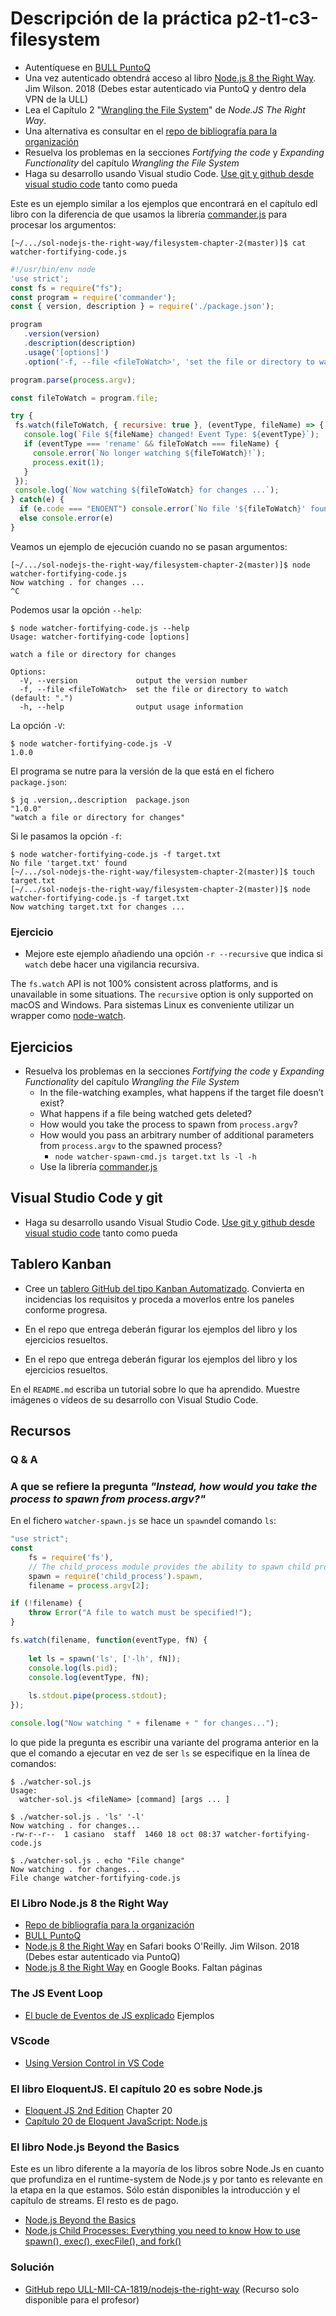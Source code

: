 # Descripción de la práctica p2-t1-c3-filesystem

* Autentíquese en [BULL PuntoQ](https://www.ull.es/servicios/biblioteca/servicios/puntoq/)
* Una vez autenticado obtendrá acceso al libro [Node.js 8 the Right Way](https://puntoq.ull.es/permalink/f/1rcchus/TN_safari_s9781680505344). Jim Wilson. 2018 (Debes estar autenticado via PuntoQ y dentro dela VPN de la ULL)
* Lea el Capítulo 2 "[Wrangling the File System]()" de *Node.JS The Right Way*. 
* Una alternativa es consultar en el [repo de bibliografía para la organización](https://github.com/ULL-MII-SYTWS-2122/books-shared)
* Resuelva los problemas en la secciones *Fortifying the code* y *Expanding Functionality* del capítulo *Wrangling the File System*
* Haga su desarrollo usando Visual studio Code. [Use git y github desde visual studio code](https://code.visualstudio.com/docs/editor/versioncontrol) tanto como pueda

Este es un ejemplo similar a los ejemplos que encontrará en el capítulo edl libro
con la diferencia de que usamos la librería  [commander.js](https://www.npmjs.com/package/commander) para procesar los argumentos:
 
 ``` 
[~/.../sol-nodejs-the-right-way/filesystem-chapter-2(master)]$ cat watcher-fortifying-code.js 
 ```

 ```js
#!/usr/bin/env node
'use strict';
const fs = require("fs");
const program = require('commander');
const { version, description } = require('./package.json');

program
    .version(version)
    .description(description)
    .usage('[options]')
    .option('-f, --file <fileToWatch>', 'set the file or directory to watch', '.')

program.parse(process.argv);

const fileToWatch = program.file;

try {
  fs.watch(fileToWatch, { recursive: true }, (eventType, fileName) => {
    console.log(`File ${fileName} changed! Event Type: ${eventType}`);
    if (eventType === 'rename' && fileToWatch === fileName) {
      console.error(`No longer watching ${fileToWatch}!`);
      process.exit(1);
    }
  });
  console.log(`Now watching ${fileToWatch} for changes ...`);
} catch(e) {
   if (e.code === "ENOENT") console.error(`No file '${fileToWatch}' found`);
   else console.error(e)
}
```

Veamos un ejemplo de ejecución cuando no se pasan argumentos:

```
[~/.../sol-nodejs-the-right-way/filesystem-chapter-2(master)]$ node watcher-fortifying-code.js 
Now watching . for changes ...
^C
```

Podemos usar la opción `--help`:

```
$ node watcher-fortifying-code.js --help
Usage: watcher-fortifying-code [options]

watch a file or directory for changes

Options:
  -V, --version             output the version number
  -f, --file <fileToWatch>  set the file or directory to watch (default: ".")
  -h, --help                output usage information
```

La opción `-V`:

```
$ node watcher-fortifying-code.js -V
1.0.0
```

El programa se nutre para la versión de la que está en el fichero `package.json`:

```
$ jq .version,.description  package.json 
"1.0.0"
"watch a file or directory for changes"
```

Si le pasamos la opción `-f`:

```
$ node watcher-fortifying-code.js -f target.txt
No file 'target.txt' found
[~/.../sol-nodejs-the-right-way/filesystem-chapter-2(master)]$ touch target.txt
[~/.../sol-nodejs-the-right-way/filesystem-chapter-2(master)]$ node watcher-fortifying-code.js -f target.txt
Now watching target.txt for changes ...
```

### Ejercicio

* Mejore este ejemplo añadiendo una opción `-r --recursive` que indica si `watch` debe hacer una  vigilancia recursiva.

The `fs.watch` API is not 100% consistent across platforms, and is unavailable in some situations.
The `recursive` option is only supported on macOS and Windows.
Para sistemas Linux es conveniente utilizar un wrapper como [node-watch](https://www.npmjs.com/package/node-watch).

## Ejercicios 

* Resuelva los problemas en la secciones *Fortifying the code* y *Expanding Functionality* del capítulo *Wrangling the File System*
  * In the file-watching examples, what happens if the target file doesn’t exist? 
  * What happens if a file being watched gets deleted?
  * How would you take the process to spawn from `process.argv`?
  * How would you pass an arbitrary number of additional parameters from `process.argv` to the spawned process?
    *  `node watcher-spawn-cmd.js target.txt ls -l -h`
  * Use la librería  [commander.js](https://www.npmjs.com/package/commander)  

## Visual Studio Code y git

* Haga su desarrollo usando Visual Studio Code. [Use git y github desde visual studio code](https://code.visualstudio.com/docs/editor/versioncontrol) tanto como pueda

## Tablero Kanban

* Cree un [tablero GitHub del tipo Kanban Automatizado](https://help.github.com/en/github/managing-your-work-on-github/about-project-boards). Convierta en incidencias los requisitos y proceda a moverlos entre los paneles conforme progresa.
* En el repo que entrega deberán figurar los ejemplos del libro y los ejercicios resueltos.
  

* En el repo que entrega deberán figurar los ejemplos del libro y los ejercicios resueltos.

<!--
* Lea el [capítulo 20: Node.js](http://eloquentjavascript.net/2nd_edition/20_node.html) de la Segunda Edición (¡no la tercera!) del libro Eloquent JavaScript
* Añada a su repo un servidor de ficheros estáticos como el que se describe en la sección *A simple file server* del capítulo 20 (Node.js) de la Segunda Edición del libro Eloquent JavaScript
-->

En el `README.md` escriba un tutorial sobre lo que ha aprendido. Muestre imágenes o vídeos de su desarrollo con Visual Studio Code.

## Recursos

### Q & A

### A que se refiere la pregunta *"Instead, how would you take the process to spawn from process.argv?"*

En el fichero `watcher-spawn.js` se hace un `spawn`del comando `ls`:

```js
"use strict";
const
    fs = require('fs'),
    // The child_process module provides the ability to spawn child processes in a manner that is similar, but not identical, to popen
    spawn = require('child_process').spawn,
    filename = process.argv[2];

if (!filename) {
    throw Error("A file to watch must be specified!");
}

fs.watch(filename, function(eventType, fN) {
   
    let ls = spawn('ls', ['-lh', fN]);
    console.log(ls.pid);
    console.log(eventType, fN);
   
    ls.stdout.pipe(process.stdout);
});

console.log("Now watching " + filename + " for changes...");
```

lo que pide la pregunta es escribir una variante del programa anterior 
en la que el comando a ejecutar en vez de ser `ls` se especifique 
en la línea de comandos:

```
$ ./watcher-sol.js 
Usage:
  watcher-sol.js <fileName> [command] [args ... ]
```

```
$ ./watcher-sol.js . 'ls' '-l' 
Now watching . for changes...
-rw-r--r--  1 casiano  staff  1460 18 oct 08:37 watcher-fortifying-code.js
```

```
$ ./watcher-sol.js . echo "File change"
Now watching . for changes...
File change watcher-fortifying-code.js
```

### El Libro Node.js 8 the Right Way

* [Repo de bibliografía para la organización](https://github.com/ULL-MII-SYTWS-2122/books-shared)
* [BULL PuntoQ](https://www.ull.es/servicios/biblioteca/servicios/puntoq/)
* [Node.js 8 the Right Way](https://puntoq.ull.es/permalink/f/1rcchus/TN_safari_s9781680505344) en Safari books O'Reilly. Jim Wilson. 2018 (Debes estar autenticado via PuntoQ) 
* [Node.js 8 the Right Way](https://books.google.es/books?id=oA9QDwAAQBAJ&lpg=PT96&ots=-mLQPlvsSj&dq=should%20ldjclient%20emit%20a%20close%20event&hl=es&pg=PP1#v=onepage&q=should%20ldjclient%20emit%20a%20close%20event&f=false) en Google Books. Faltan páginas

### The JS Event Loop

* [El bucle de Eventos de JS explicado](event-loop/README.md) Ejemplos


### VScode

* [Using Version Control in VS Code](https://code.visualstudio.com/docs/editor/versioncontrol)

### El libro EloquentJS. El capítulo 20 es sobre Node.js

* [Eloquent JS 2nd Edition](http://eloquentjavascript.net/2nd_edition/) Chapter 20
* [Capítulo 20 de Eloquent JavaScript: Node.js](http://eloquentjavascript.net/2nd_edition/20_node.html) 

### El libro Node.js Beyond the Basics

Este es un libro diferente a la mayoría de los libros sobre Node.Js en cuanto que profundiza en el runtime-system de Node.js y por tanto es relevante en la etapa en la que estamos. Sólo están disponibles la introducción y el capítulo de streams. El resto es de pago.

* [Node.js Beyond the Basics](https://jscomplete.com/learn/node-beyond-basics)
* [Node.js Child Processes: Everything you need to know How to use spawn(), exec(), execFile(), and fork()](https://medium.freecodecamp.org/node-js-child-processes-everything-you-need-to-know-e69498fe970a)

### Solución

* [GitHub repo ULL-MII-CA-1819/nodejs-the-right-way](https://github.com/ULL-MII-CA-1819/nodejs-the-right-way) (Recurso solo disponible para el profesor)


